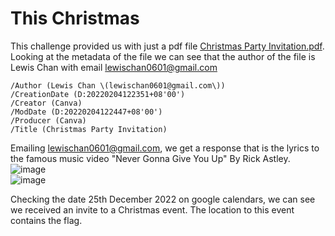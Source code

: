 # This Christmas

This challenge provided us with just a pdf file [Christmas Party Invitation.pdf](https://github.com/maybe-maybe-not/CTF-Writeups/files/8312497/Christmas.Party.Invitation.pdf). Looking at the metadata of the file we can see that the author of the file is Lewis Chan with email lewischan0601@gmail.com

```console
/Author (Lewis Chan \(lewischan0601@gmail.com\))
/CreationDate (D:20220204122351+08'00')
/Creator (Canva)
/ModDate (D:20220204122447+08'00')
/Producer (Canva)
/Title (Christmas Party Invitation)
```

Emailing lewischan0601@gmail.com, we get a response that is the lyrics to the famous music video "Never Gonna Give You Up" By Rick Astley. \
![image](https://user-images.githubusercontent.com/42673064/159193031-ed9ff627-9668-44ff-9006-2ca93bb3e5ec.png) \
![image](https://user-images.githubusercontent.com/42673064/159193050-a7c491e0-2963-429d-995c-acc48753b344.png)

Checking the date 25th December 2022 on google calendars, we can see we received an invite to a Christmas event. The location to this event contains the flag.
